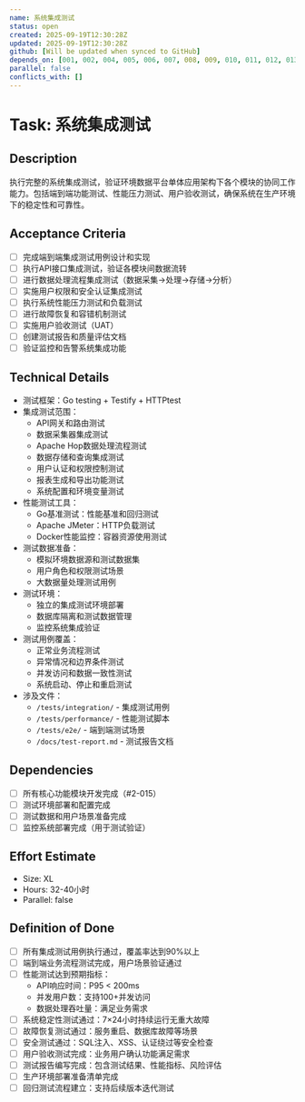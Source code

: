 ```yaml
---
name: 系统集成测试
status: open
created: 2025-09-19T12:30:28Z
updated: 2025-09-19T12:30:28Z
github: [Will be updated when synced to GitHub]
depends_on: [001, 002, 004, 005, 006, 007, 008, 009, 010, 011, 012, 013, 014, 015]
parallel: false
conflicts_with: []
---
```


# Task: 系统集成测试

## Description
执行完整的系统集成测试，验证环境数据平台单体应用架构下各个模块的协同工作能力。包括端到端功能测试、性能压力测试、用户验收测试，确保系统在生产环境下的稳定性和可靠性。

## Acceptance Criteria
- [ ] 完成端到端集成测试用例设计和实现
- [ ] 执行API接口集成测试，验证各模块间数据流转
- [ ] 进行数据处理流程集成测试（数据采集→处理→存储→分析）
- [ ] 实施用户权限和安全认证集成测试
- [ ] 执行系统性能压力测试和负载测试
- [ ] 进行故障恢复和容错机制测试
- [ ] 实施用户验收测试（UAT）
- [ ] 创建测试报告和质量评估文档
- [ ] 验证监控和告警系统集成功能

## Technical Details
- 测试框架：Go testing + Testify + HTTPtest
- 集成测试范围：
  - API网关和路由测试
  - 数据采集器集成测试
  - Apache Hop数据处理流程测试
  - 数据存储和查询集成测试
  - 用户认证和权限控制测试
  - 报表生成和导出功能测试
  - 系统配置和环境变量测试
- 性能测试工具：
  - Go基准测试：性能基准和回归测试
  - Apache JMeter：HTTP负载测试
  - Docker性能监控：容器资源使用测试
- 测试数据准备：
  - 模拟环境数据源和测试数据集
  - 用户角色和权限测试场景
  - 大数据量处理测试用例
- 测试环境：
  - 独立的集成测试环境部署
  - 数据库隔离和测试数据管理
  - 监控系统集成验证
- 测试用例覆盖：
  - 正常业务流程测试
  - 异常情况和边界条件测试
  - 并发访问和数据一致性测试
  - 系统启动、停止和重启测试
- 涉及文件：
  - `/tests/integration/` - 集成测试用例
  - `/tests/performance/` - 性能测试脚本
  - `/tests/e2e/` - 端到端测试场景
  - `/docs/test-report.md` - 测试报告文档

## Dependencies
- [ ] 所有核心功能模块开发完成（#2-015）
- [ ] 测试环境部署和配置完成
- [ ] 测试数据和用户场景准备完成
- [ ] 监控系统部署完成（用于测试验证）

## Effort Estimate
- Size: XL
- Hours: 32-40小时
- Parallel: false

## Definition of Done
- [ ] 所有集成测试用例执行通过，覆盖率达到90%以上
- [ ] 端到端业务流程测试完成，用户场景验证通过
- [ ] 性能测试达到预期指标：
  - API响应时间：P95 < 200ms
  - 并发用户数：支持100+并发访问
  - 数据处理吞吐量：满足业务需求
- [ ] 系统稳定性测试通过：7×24小时持续运行无重大故障
- [ ] 故障恢复测试通过：服务重启、数据库故障等场景
- [ ] 安全测试通过：SQL注入、XSS、认证绕过等安全检查
- [ ] 用户验收测试完成：业务用户确认功能满足需求
- [ ] 测试报告编写完成：包含测试结果、性能指标、风险评估
- [ ] 生产环境部署准备清单完成
- [ ] 回归测试流程建立：支持后续版本迭代测试